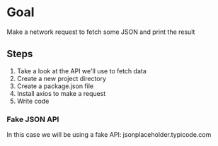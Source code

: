 # Goal

Make a network request to fetch some JSON and print the result

## Steps
1. Take a look at the API we'll use to fetch data
1. Create a new project directory
1. Create a package.json file
1. Install axios to make a request
1. Write code

### Fake JSON API
In this case we will be using a fake API:
jsonplaceholder.typicode.com